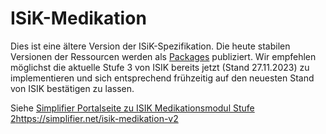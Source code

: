 # ISiK-Medikation

Dies ist eine ältere Version der ISiK-Spezifikation. Die heute stabilen Versionen der Ressourcen werden als [Packages](https://simplifier.net/isik-basis-v3/~packages) publiziert. Wir empfehlen möglichst die aktuelle Stufe 3 von ISIK bereits jetzt (Stand 27.11.2023) zu implementieren und sich entsprechend frühzeitig auf den neuesten Stand von ISIK bestätigen zu lassen.


Siehe [Simplifier Portalseite zu ISIK Medikationsmodul Stufe 2](https://simplifier.net/isik-medikation-v2)https://simplifier.net/isik-medikation-v2

